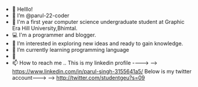 - 👋 Helllo! 
- 👩‍ I’m @parul-22-coder
- 🏫 I'm a first year computer science undergraduate student at Graphic Era Hill University,Bhimtal.
- 💻 I'm a programmer and blogger.
- 👀 I’m interested in exploring new ideas and ready to gain knowledge.
- 🌱 I’m currently learning programming language
- 💞️ 
- 📫 How to reach me ..
     This is my linkedin profile ---->
    --> https://www.linkedin.com/in/parul-singh-3155641a5/
     Below is my twitter account--->
    --> http://twitter.com/studentgeu?s=09
<!---
parul-22-coder/parul-22-coder is a ✨ special ✨ repository because its `README.md` (this file) appears on your GitHub profile.
You can click the Preview link to take a look at your changes.
--->
